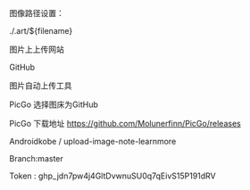 图像路径设置：

./.art/${filename}

图片上上传网站

GitHub

图片自动上传工具

PicGo 选择图床为GitHub 

PicGo 下载地址 https://github.com/Molunerfinn/PicGo/releases



Androidkobe / upload-image-note-learnmore

Branch:master

Token : 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

